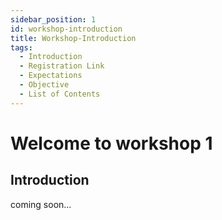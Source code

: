 ```yaml
---
sidebar_position: 1
id: workshop-introduction
title: Workshop-Introduction
tags:
  - Introduction
  - Registration Link
  - Expectations
  - Objective
  - List of Contents
---
```

# Welcome to workshop 1

## Introduction 

coming soon...
